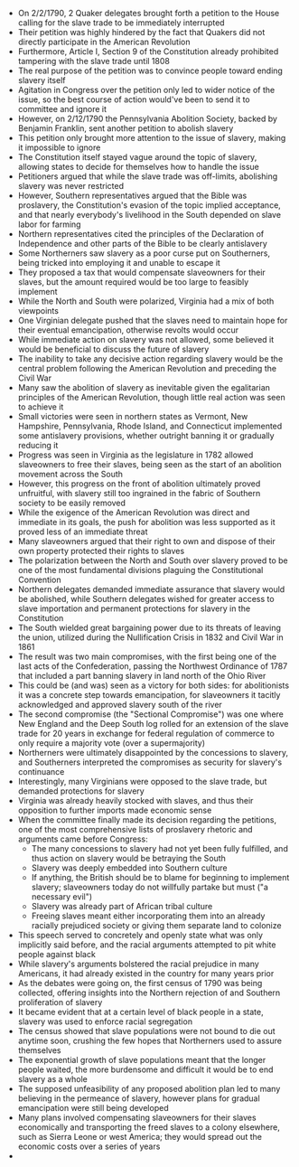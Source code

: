 - On 2/2/1790, 2 Quaker delegates brought forth a petition to the House calling for the slave trade to be immediately interrupted
- Their petition was highly hindered by the fact that Quakers did not directly participate in the American Revolution
- Furthermore, Article I, Section 9 of the Constitution already prohibited tampering with the slave trade until 1808
- The real purpose of the petition was to convince people toward ending slavery itself
- Agitation in Congress over the petition only led to wider notice of the issue, so the best course of action would've been to send it to committee and ignore it
- However, on 2/12/1790 the Pennsylvania Abolition Society, backed by Benjamin Franklin, sent another petition to abolish slavery
- This petition only brought more attention to the issue of slavery, making it impossible to ignore
- The Constitution itself stayed vague around the topic of slavery, allowing states to decide for themselves how to handle the issue
- Petitioners argued that while the slave trade was off-limits, abolishing slavery was never restricted
- However, Southern representatives argued that the Bible was proslavery, the Constitution's evasion of the topic implied acceptance, and that nearly everybody's livelihood in the South depended on slave labor for farming
- Northern representatives cited the principles of the Declaration of Independence and other parts of the Bible to be clearly antislavery
- Some Northerners saw slavery as a poor curse put on Southerners, being tricked into employing it and unable to escape it
- They proposed a tax that would compensate slaveowners for their slaves, but the amount required would be too large to feasibly implement
- While the North and South were polarized, Virginia had a mix of both viewpoints
- One Virginian delegate pushed that the slaves need to maintain hope for their eventual emancipation, otherwise revolts would occur
- While immediate action on slavery was not allowed, some believed it would be beneficial to discuss the future of slavery
- The inability to take any decisive action regarding slavery would be the central problem following the American Revolution and preceding the Civil War
- Many saw the abolition of slavery as inevitable given the egalitarian principles of the American Revolution, though little real action was seen to achieve it
- Small victories were seen in northern states as Vermont, New Hampshire, Pennsylvania, Rhode Island, and Connecticut implemented some antislavery provisions, whether outright banning it or gradually reducing it
- Progress was seen in Virginia as the legislature in 1782 allowed slaveowners to free their slaves, being seen as the start of an abolition movement across the South
- However, this progress on the front of abolition ultimately proved unfruitful, with slavery still too ingrained in the fabric of Southern society to be easily removed
- While the exigence of the American Revolution was direct and immediate in its goals, the push for abolition was less supported as it proved less of an immediate threat
- Many slaveowners argued that their right to own and dispose of their own property protected their rights to slaves
- The polarization between the North and South over slavery proved to be one of the most fundamental divisions plaguing the Constitutional Convention
- Northern delegates demanded immediate assurance that slavery would be abolished, while Southern delegates wished for greater access to slave importation and permanent protections for slavery in the Constitution
- The South wielded great bargaining power due to its threats of leaving the union, utilized during the Nullification Crisis in 1832 and Civil War in 1861
- The result was two main compromises, with the first being one of the last acts of the Confederation, passing the Northwest Ordinance of 1787 that included a part banning slavery in land north of the Ohio River
- This could be (and was) seen as a victory for both sides: for abolitionists it was a concrete step towards emancipation, for slaveowners it tacitly acknowledged and approved slavery south of the river
- The second compromise (the "Sectional Compromise") was one where New England and the Deep South log rolled for an extension of the slave trade for 20 years in exchange for federal regulation of commerce to only require a majority vote (over a supermajority)
- Northerners were ultimately disappointed by the concessions to slavery, and Southerners interpreted the compromises as security for slavery's continuance
- Interestingly, many Virginians were opposed to the slave trade, but demanded protections for slavery
- Virginia was already heavily stocked with slaves, and thus their opposition to further imports made economic sense
- When the committee finally made its decision regarding the petitions, one of the most comprehensive lists of proslavery rhetoric and arguments came before Congress:
	- The many concessions to slavery had not yet been fully fulfilled, and thus action on slavery would be betraying the South
	- Slavery was deeply embedded into Southern culture
	- If anything, the British should be to blame for beginning to implement slavery; slaveowners today do not willfully partake but must ("a necessary evil")
	- Slavery was already part of African tribal culture
	- Freeing slaves meant either incorporating them into an already racially prejudiced society or giving them separate land to colonize
- This speech served to concretely and openly state what was only implicitly said before, and the racial arguments attempted to pit white people against black
- While slavery's arguments bolstered the racial prejudice in many Americans, it had already existed in the country for many years prior
- As the debates were going on, the first census of 1790 was being collected, offering insights into the Northern rejection of and Southern proliferation of slavery
- It became evident that at a certain level of black people in a state, slavery was used to enforce racial segregation
- The census showed that slave populations were not bound to die out anytime soon, crushing the few hopes that Northerners used to assure themselves
- The exponential growth of slave populations meant that the longer people waited, the more burdensome and difficult it would be to end slavery as a whole
- The supposed unfeasibility of any proposed abolition plan led to many believing in the permeance of slavery, however plans for gradual emancipation were still being developed
- Many plans involved compensating slaveowners for their slaves economically and transporting the freed slaves to a colony elsewhere, such as Sierra Leone or west America; they would spread out the economic costs over a series of years
- 